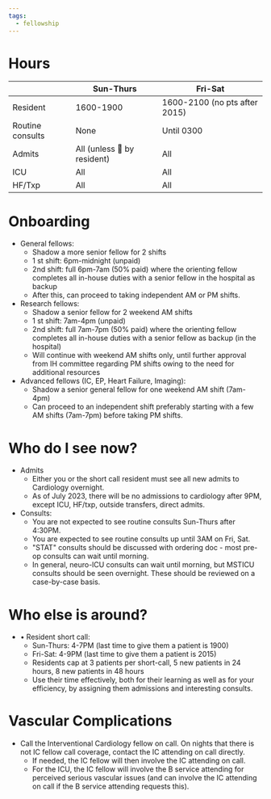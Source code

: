 ```yaml
---
tags:
  - fellowship
---
```

# Hours


|                  | Sun-Thurs                   | Fri-Sat                       |
| ---------------- | --------------------------- | ----------------------------- |
| Resident         | 1600-1900                   | 1600-2100 (no pts after 2015) |
| Routine consults | None                        | Until 0300                    |
| Admits           | All (unless 👀 by resident) | All                           |
| ICU              | All                         | All                           |
| HF/Txp           | All                         | All                           |


# Onboarding

- General fellows:
	- Shadow a more senior fellow for 2 shifts
	- 1 st shift: 6pm-midnight (unpaid)
	- 2nd shift: full 6pm-7am (50% paid) where the orienting fellow completes all in-house duties with a senior fellow in the hospital as backup
	- After this, can proceed to taking independent AM or PM shifts.
- Research fellows:
	- Shadow a senior fellow for 2 weekend AM shifts
	- 1 st shift: 7am-4pm (unpaid)
	- 2nd shift: full 7am-7pm (50% paid) where the orienting fellow completes all in-house duties with a senior fellow as backup (in the hospital)
	- Will continue with weekend AM shifts only, until further approval from IH committee regarding PM shifts owing to the need for additional resources
- Advanced fellows (IC, EP, Heart Failure, Imaging):
	- Shadow a senior general fellow for one weekend AM shift (7am-4pm)
	- Can proceed to an independent shift preferably starting with a few AM shifts (7am-7pm) before taking PM shifts.


# Who do I see now?

- Admits
	- Either you or the short call resident must see all new admits to Cardiology overnight.
	- As of July 2023, there will be no admissions to cardiology after 9PM, except ICU, HF/txp, outside transfers, direct admits.
- Consults:
	- You are not expected to see routine consults Sun-Thurs after 4:30PM.
	- You are expected to see routine consults up until 3AM on Fri, Sat.
	- "STAT" consults should be discussed with ordering doc - most pre-op consults can wait until morning.
	- In general, neuro-lCU consults can wait until morning, but MSTICU consults should be seen overnight. These should be reviewed on a case-by-case basis.

# Who else is around?

- • Resident short call:
	- Sun-Thurs: 4-7PM (last time to give them a patient is 1900)
	- Fri-Sat: 4-9PM (last time to give them a patient is 2015)
	- Residents cap at 3 patients per short-call, 5 new patients in 24 hours, 8 new patients in 48 hours
	- Use their time effectively, both for their learning as well as for your efficiency, by assigning them admissions and interesting consults.

# Vascular Complications

- Call the Interventional Cardiology fellow on call. On nights that there is not IC fellow call coverage, contact the IC attending on call directly.
	- If needed, the IC fellow will then involve the IC attending on call.
	- For the ICU, the IC fellow will involve the B service attending for perceived serious vascular issues (and can involve the IC attending on call if the B service attending requests this).
